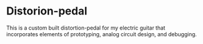 # Distorion-pedal
This is a custom built distortion-pedal for my electric guitar that incorporates elements of prototyping, analog circuit design, and debugging. 
